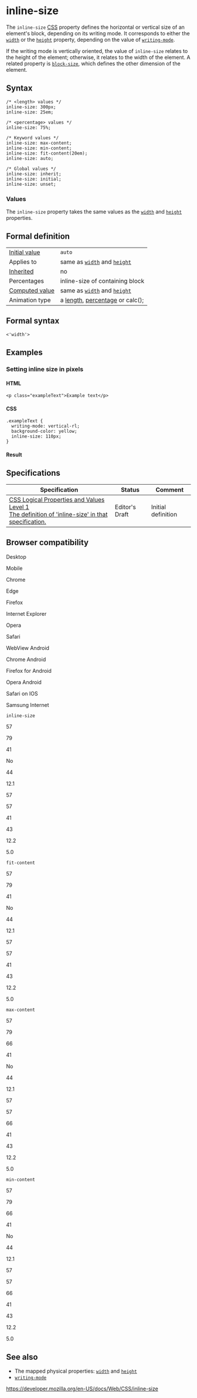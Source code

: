 # inline-size

The `inline-size` [CSS](https://developer.mozilla.org/en-US/docs/Web/CSS) property defines the horizontal or vertical size of an element's block, depending on its writing mode. It corresponds to either the [`width`](width) or the [`height`](height) property, depending on the value of [`writing-mode`](writing-mode).

If the writing mode is vertically oriented, the value of `inline-size` relates to the height of the element; otherwise, it relates to the width of the element. A related property is [`block-size`](block-size), which defines the other dimension of the element.

## Syntax

    /* <length> values */
    inline-size: 300px;
    inline-size: 25em;

    /* <percentage> values */
    inline-size: 75%;

    /* Keyword values */
    inline-size: max-content;
    inline-size: min-content;
    inline-size: fit-content(20em);
    inline-size: auto;

    /* Global values */
    inline-size: inherit;
    inline-size: initial;
    inline-size: unset;

### Values

The `inline-size` property takes the same values as the [`width`](width) and [`height`](height) properties.

## Formal definition

<table><tbody><tr class="odd"><td><a href="initial_value">Initial value</a></td><td><code>auto</code></td></tr><tr class="even"><td>Applies to</td><td>same as <a href="width"><code>width</code></a> and <a href="height"><code>height</code></a></td></tr><tr class="odd"><td><a href="inheritance">Inherited</a></td><td>no</td></tr><tr class="even"><td>Percentages</td><td>inline-size of containing block</td></tr><tr class="odd"><td><a href="computed_value">Computed value</a></td><td>same as <a href="width"><code>width</code></a> and <a href="height"><code>height</code></a></td></tr><tr class="even"><td>Animation type</td><td>a <a href="length#interpolation">length</a>, <a href="percentage#interpolation">percentage</a> or calc();</td></tr></tbody></table>

## Formal syntax

    <'width'>

## Examples

### Setting inline size in pixels

#### HTML

    <p class="exampleText">Example text</p>

#### CSS

    .exampleText {
      writing-mode: vertical-rl;
      background-color: yellow;
      inline-size: 110px;
    }

#### Result

## Specifications

<table><thead><tr class="header"><th>Specification</th><th>Status</th><th>Comment</th></tr></thead><tbody><tr class="odd"><td><a href="https://drafts.csswg.org/css-logical/#propdef-inline-size">CSS Logical Properties and Values Level 1<br />
<span class="small">The definition of 'inline-size' in that specification.</span></a></td><td><span class="spec-ed">Editor's Draft</span></td><td>Initial definition</td></tr></tbody></table>

## Browser compatibility

Desktop

Mobile

Chrome

Edge

Firefox

Internet Explorer

Opera

Safari

WebView Android

Chrome Android

Firefox for Android

Opera Android

Safari on IOS

Samsung Internet

`inline-size`

57

79

41

No

44

12.1

57

57

41

43

12.2

5.0

`fit-content`

57

79

41

No

44

12.1

57

57

41

43

12.2

5.0

`max-content`

57

79

66

41

No

44

12.1

57

57

66

41

43

12.2

5.0

`min-content`

57

79

66

41

No

44

12.1

57

57

66

41

43

12.2

5.0

## See also

- The mapped physical properties: [`width`](width) and [`height`](height)
- [`writing-mode`](writing-mode)

<a href="https://developer.mozilla.org/en-US/docs/Web/CSS/inline-size" class="_attribution-link">https://developer.mozilla.org/en-US/docs/Web/CSS/inline-size</a>
